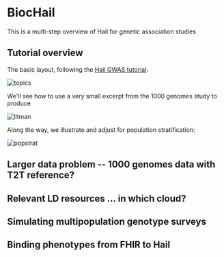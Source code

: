 # BiocHail

This is a multi-step overview of Hail for genetic association
studies

## Tutorial overview

The basic layout, following the [Hail GWAS tutorial](https://hail.is/docs/0.2/tutorials/01-genome-wide-association-study.html):

![topics](https://github.com/vjcitn/BiocHail/raw/main/toc1.png)

We'll see how to use a very small excerpt from the
1000 genomes study to produce

![litman](https://github.com/vjcitn/BiocHail/raw/main/litman.png)

Along the way, we illustrate and adjust for population stratification:

![popstrat](https://github.com/vjcitn/BiocHail/raw/main/popstrat.png)

## Larger data problem -- 1000 genomes data with T2T reference?

## Relevant LD resources ... in which cloud?

## Simulating multipopulation genotype surveys

## Binding phenotypes from FHIR to Hail
